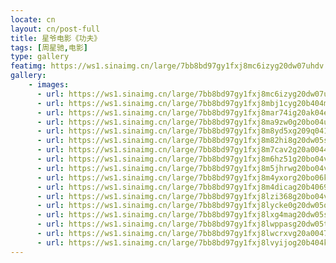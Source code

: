 ```yaml
---
locate: cn
layout: cn/post-full
title: 星爷电影《功夫》
tags: [周星驰,电影]
type: gallery
featimg: https://ws1.sinaimg.cn/large/7bb8bd97gy1fxj8mc6izyg20dw07uhdv.gif
gallery:
    - images:
      - url: https://ws1.sinaimg.cn/large/7bb8bd97gy1fxj8mc6izyg20dw07uhdv.gif
      - url: https://ws1.sinaimg.cn/large/7bb8bd97gy1fxj8mbj1cyg20b404m1kz.gif
      - url: https://ws1.sinaimg.cn/large/7bb8bd97gy1fxj8mar74ig20ak04ex6r.gif
      - url: https://ws1.sinaimg.cn/large/7bb8bd97gy1fxj8ma9zw0g20bo04uhdv.gif
      - url: https://ws1.sinaimg.cn/large/7bb8bd97gy1fxj8m8yd5xg209q0411l0.gif
      - url: https://ws1.sinaimg.cn/large/7bb8bd97gy1fxj8m82hi8g20dw05sb2a.gif
      - url: https://ws1.sinaimg.cn/large/7bb8bd97gy1fxj8m7cav2g20a0044npf.gif
      - url: https://ws1.sinaimg.cn/large/7bb8bd97gy1fxj8m6hz51g20bo04vqv7.gif
      - url: https://ws1.sinaimg.cn/large/7bb8bd97gy1fxj8m5jhrwg20bo04vu0z.gif
      - url: https://ws1.sinaimg.cn/large/7bb8bd97gy1fxj8m4yxorg20bo06ku0z.gif
      - url: https://ws1.sinaimg.cn/large/7bb8bd97gy1fxj8m4dicag20b4069x6r.gif
      - url: https://ws1.sinaimg.cn/large/7bb8bd97gy1fxj8lzi368g20bo04vqv7.gif
      - url: https://ws1.sinaimg.cn/large/7bb8bd97gy1fxj8lycke0g20dw05q1kz.gif
      - url: https://ws1.sinaimg.cn/large/7bb8bd97gy1fxj8lxg4mag20dw05shdv.gif
      - url: https://ws1.sinaimg.cn/large/7bb8bd97gy1fxj8lwppasg20dw05tx6p.gif
      - url: https://ws1.sinaimg.cn/large/7bb8bd97gy1fxj8lwcrxvg20a0047kjn.gif
      - url: https://ws1.sinaimg.cn/large/7bb8bd97gy1fxj8lvyijog20b404ku0x.gif
---
```

